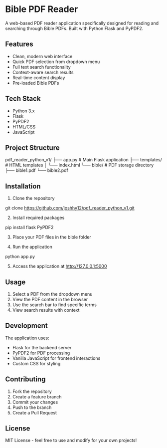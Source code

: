 # Bible PDF Reader

A web-based PDF reader application specifically designed for reading and searching through Bible PDFs. Built with Python Flask and PyPDF2.

## Features

- Clean, modern web interface
- Quick PDF selection from dropdown menu
- Full text search functionality
- Context-aware search results
- Real-time content display
- Pre-loaded Bible PDFs

## Tech Stack

- Python 3.x
- Flask
- PyPDF2
- HTML/CSS
- JavaScript

## Project Structure


pdf_reader_python_v1/
├── app.py              # Main Flask application
├── templates/          # HTML templates
│   └── index.html
└── bible/             # PDF storage directory
    ├── bible1.pdf
    └── bible2.pdf


## Installation

1. Clone the repository

git clone https://github.com/joshhy12/pdf_reader_python_v1.git


2. Install required packages

pip install flask PyPDF2


3. Place your PDF files in the bible folder

4. Run the application

python app.py


5. Access the application at http://127.0.0.1:5000

## Usage

1. Select a PDF from the dropdown menu
2. View the PDF content in the browser
3. Use the search bar to find specific terms
4. View search results with context

## Development

The application uses:

- Flask for the backend server
- PyPDF2 for PDF processing
- Vanilla JavaScript for frontend interactions
- Custom CSS for styling

## Contributing

1. Fork the repository
2. Create a feature branch
3. Commit your changes
4. Push to the branch
5. Create a Pull Request

## License

MIT License - feel free to use and modify for your own projects!
